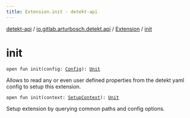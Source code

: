 ```yaml
---
title: Extension.init - detekt-api
---
```


[detekt-api](../../index.html) / [io.gitlab.arturbosch.detekt.api](../index.html) / [Extension](index.html) / [init](./init.html)

# init

`open fun init(config: `[`Config`](../-config/index.html)`): `[`Unit`](https://kotlinlang.org/api/latest/jvm/stdlib/kotlin/-unit/index.html)

Allows to read any or even user defined properties from the detekt yaml config
to setup this extension.

`open fun init(context: `[`SetupContext`](../-setup-context/index.html)`): `[`Unit`](https://kotlinlang.org/api/latest/jvm/stdlib/kotlin/-unit/index.html)

Setup extension by querying common paths and config options.


